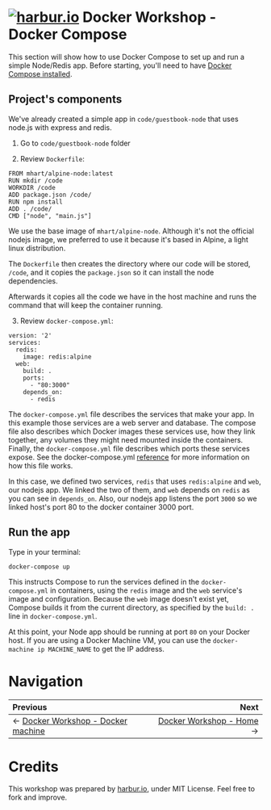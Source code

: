 # [![harbur.io](https://harbur.io/logo/Color/Logo/Harbur-40x40.png)](http://harbur.io) Docker Workshop - Docker Compose


This section will show how to use Docker Compose to set up and run a simple Node/Redis app. Before starting, you'll need to have [Docker Compose installed](https://docs.docker.com/compose/install/).


## Project's components

We've already created a simple app in `code/guestbook-node` that uses node.js with express and redis.

1. Go to `code/guestbook-node` folder

2. Review `Dockerfile`:

```
FROM mhart/alpine-node:latest
RUN mkdir /code
WORKDIR /code
ADD package.json /code/
RUN npm install
ADD . /code/
CMD ["node", "main.js"]
```

We use the base image of `mhart/alpine-node`. Although it's not the official nodejs image, we preferred to use it because it's based in Alpine, a light linux distribution. 

The `Dockerfile` then creates the directory where our code will be stored, `/code`, and it copies the `package.json` so it can install the node dependencies.

Afterwards it copies all the code we have in the host machine and runs the command that will keep the container running.

3. Review `docker-compose.yml`:

```
version: '2'
services:
  redis:
    image: redis:alpine
  web:
    build: .
    ports:
      - "80:3000"
    depends_on:
      - redis
```

The `docker-compose.yml` file describes the services that make your app. In this example those services are a web server and database. The compose file also describes which Docker images these services use, how they link together, any volumes they might need mounted inside the containers. Finally, the `docker-compose.yml` file describes which ports these services expose. See the docker-compose.yml [reference](https://docs.docker.com/compose/compose-file/) for more information on how this file works.

In this case, we defined two services, `redis` that uses `redis:alpine` and `web`, our nodejs app. We linked the two of them, and `web` depends on `redis` as you can see in `depends_on`. Also, our nodejs app listens the port `3000` so we linked host's port 80 to the docker container 3000 port.


## Run the app

Type in your terminal: 

```
docker-compose up
```

This instructs Compose to run the services defined in the `docker-compose.yml` in containers, using the `redis` image and the `web` service's image and configuration. Because the `web` image doesn't exist yet, Compose builds it from the current directory, as specified by the `build: .` line in `docker-compose.yml`.

At this point, your Node app should be running at port `80` on your Docker host. If you are using a Docker Machine VM, you can use the `docker-machine ip MACHINE_NAME` to get the IP address.

# Navigation 

Previous | Next 
:------- | ---: 
← [Docker Workshop - Docker machine](../01-docker-machine) | [Docker Workshop - Home](https://github.com/harbur/docker-workshop) →

# Credits

This workshop was prepared by [harbur.io](http://harbur.io), under MIT License. Feel free to fork and improve.